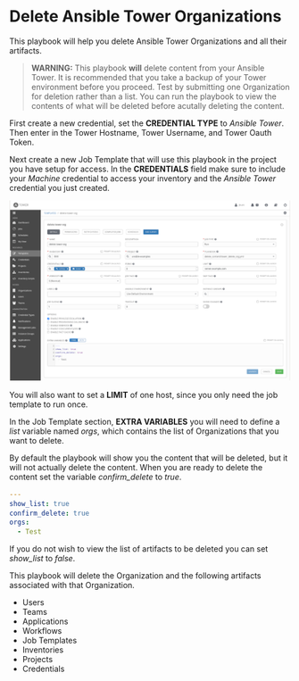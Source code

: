 # Delete Ansible Tower Organizations

This playbook will help you delete Ansible Tower Organizations and all their artifacts.

> **WARNING:** This playbook **will** delete content from your Ansible Tower. It is recommended
> that you take a backup of your Tower environment before you proceed. Test by submitting
> one Organization for deletion rather than a list. You can run the playbook to view
> the contents of what will be deleted before acutally deleting the content.

First create a new credential, set the **CREDENTIAL TYPE** to _Ansible Tower_. Then
enter in the Tower Hostname, Tower Username, and Tower Oauth Token.

Next create a new Job Template that will use this playbook in the project you have
setup for access. In the **CREDENTIALS** field make sure to include your _Machine_
credential to access your inventory and the _Ansible Tower_ credential you just created.

![Delete Organization Job Template](images/delete-org-job-template.png)

You will also want to set a **LIMIT** of one host, since you only need the
job template to run once.

In the Job Template section, **EXTRA VARIABLES** you will need to define a _list_
variable named _orgs_, which contains the list of Organizations that you want to
delete.

By default the playbook will show you the content that will be deleted, but it will
not actually delete the content. When you are ready to delete the content set the
variable _confirm_delete_ to _true_.

```yaml
---
show_list: true
confirm_delete: true
orgs:
  - Test
```

If you do not wish to view the list of artifacts to be deleted you can set _show_list_
to _false_.

This playbook will delete the Organization and the following artifacts associated
with that Organization.

- Users
- Teams
- Applications
- Workflows
- Job Templates
- Inventories
- Projects
- Credentials